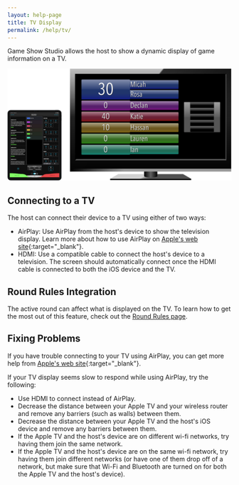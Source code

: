 ```yaml
---
layout: help-page
title: TV Display
permalink: /help/tv/
---
```


Game Show Studio allows the host to show a dynamic display of game information on a TV.

![host connected to TV](/images/host-and-tv-pad-w1200.png)

## Connecting to a TV

The host can connect their device to a TV using either of two ways:

* AirPlay: Use AirPlay from the host's device to show the television display. Learn more about how to use AirPlay on [Apple's web site](https://support.apple.com/en-us/HT204289){:target="_blank<!-- markup clean_ -->"}.
* HDMI: Use a compatible cable to connect the host's device to a television. The screen should automatically connect once the HDMI cable is connected to both the iOS device and the TV.

## Round Rules Integration

The active round can affect what is displayed on the TV. To learn how to get the most out of this feature, check out the [Round Rules page](/help/roundrules/#appearance-for-television).

## Fixing Problems

If you have trouble connecting to your TV using AirPlay, you can get more help from [Apple's web site](https://support.apple.com/en-us/HT204289){:target="_blank<!-- markup clean_ -->"}.

If your TV display seems slow to respond while using AirPlay, try the following:

* Use HDMI to connect instead of AirPlay.
* Decrease the distance between your Apple TV and your wireless router and remove any barriers (such as walls) between them.
* Decrease the distance between your Apple TV and the host's iOS device and remove any barriers between them.
* If the Apple TV and the host's device are on different wi-fi networks, try having them join the same network.
* If the Apple TV and the host's device are on the same wi-fi network, try having them join different networks (or have one of them drop off of a network, but make sure that Wi-Fi and Bluetooth are turned on for both the Apple TV and the host's device).
